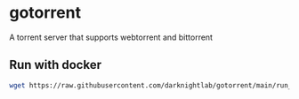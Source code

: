 # gotorrent

A torrent server that supports webtorrent and bittorrent

## Run with docker

```bash
wget https://raw.githubusercontent.com/darknightlab/gotorrent/main/run_with_docker.sh -O - | bash
```
